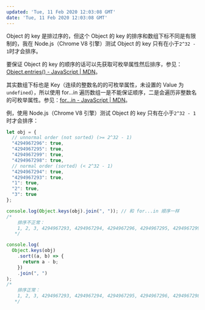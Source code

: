 ```yaml
---
updated: 'Tue, 11 Feb 2020 12:03:08 GMT'
date: 'Tue, 11 Feb 2020 12:03:08 GMT'
---
```


Object 的 key 是排过序的，但这个 Object 的 key 的排序和数组下标不同是有限制的，我在 Node.js（Chrome V8 引擎）测试 Object 的 key 只有在小于`2^32 - 1`时才会排序。

要保证 Object 的 key 的顺序的话可以先获取可枚举属性然后排序，参见：[Object.entries() - JavaScript | MDN](https://developer.mozilla.org/en-US/docs/Web/JavaScript/Reference/Global_Objects/Object/entries)。

其实数组下标也是 Key（连续的整数名的的可枚举属性，未设置的 Value 为`undefined`），所以使用 for...in 遍历数组一是不能保证顺序，二是会遍历非整数名的可枚举属性。参见：[for...in - JavaScript | MDN](https://developer.mozilla.org/en-US/docs/Web/JavaScript/Reference/Statements/for...in)。

例，使用 Node.js（Chrome V8 引擎）测试 Object 的 key 只有在小于`2^32 - 1`时才会排序：

```javascript
let obj = {
  // unnormal order (not sorted) (>= 2^32 - 1)
  "4294967296": true,
  "4294967295": true,
  "4294967299": true,
  "4294967298": true,
  // normal order (sorted) (< 2^32 - 1)
  "4294967294": true,
  "4294967293": true,
  "1": true,
  "2": true,
  "3": true
};

console.log(Object.keys(obj).join(", ")); // 和 for...in 顺序一样
/*
   	排序不正常：
	1, 2, 3, 4294967293, 4294967294, 4294967296, 4294967295, 4294967299, 4294967298
   */

console.log(
  Object.keys(obj)
    .sort((a, b) => {
      return a - b;
    })
    .join(", ")
);
/*
    排序正常：
	1, 2, 3, 4294967293, 4294967294, 4294967295, 4294967296, 4294967298, 4294967299
   */
```
